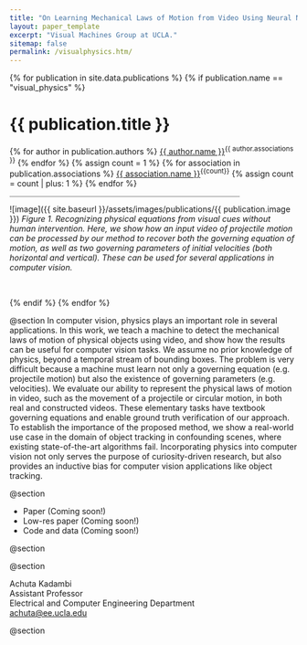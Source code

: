 ```yaml
---
title: "On Learning Mechanical Laws of Motion from Video Using Neural Networks"
layout: paper_template
excerpt: "Visual Machines Group at UCLA."
sitemap: false
permalink: /visualphysics.htm/
---
```


{% for publication in site.data.publications %}
{% if publication.name == "visual_physics" %}

# {{ publication.title }}
{% for author in publication.authors %} [{{ author.name }}]({{author.link}})<sup>{{ author.associations }}</sup>
{% endfor %}
{% assign count = 1 %}
{% for association in publication.associations %} [{{ association.name }}]({{association.link}})<sup>{{count}}</sup> {% assign count = count | plus: 1 %}
{% endfor %}

<hr class="center" style="width: 80%; color: grey; height: 0.2px; background-color:grey;"/>

![image]({{ site.baseurl }}/assets/images/publications/{{ publication.image }})
*Figure 1. Recognizing physical equations from visual cues without human intervention. Here, we show how an input video of projectile motion can be processed by our method to recover both the governing equation of motion, as well as two governing parameters of initial velocities (both horizontal and vertical). These can be used for several applications in computer vision.*
<!--
*Figure 1. An overview of the Visual Physics philosophy. Multiple videos describing a physics task are used as input to our proposed algorithm. The method is able to discover both governing parameters (such as initial velocities) and the governing equations (kinematic equations in the above case).*
-->
<br>

{% endif %}
{% endfor %}

<!--

  1 Abstract
  2 Files
  3 Citations
  4 Press
  5 Contact
  6 FAQ
  7 Media

-->

@section
In computer vision, physics plays an important role in several applications. In this work, we teach a machine to detect the mechanical laws of motion of physical objects using video, and show how the results can be useful for computer vision tasks. We assume no prior knowledge of physics, beyond a temporal stream of bounding boxes. The problem is very difficult because a machine must learn not only a governing equation (e.g. projectile motion) but also the existence of governing parameters (e.g. velocities). We evaluate our ability to represent the physical laws of motion in video, such as the movement of a projectile or circular motion, in both real and constructed videos. These elementary tasks have textbook governing equations and enable ground truth verification of our approach. To establish the importance of the proposed method, we show a real-world use case in the domain of object tracking in confounding scenes, where existing state-of-the-art algorithms fail. Incorporating physics into computer vision not only serves the purpose of curiosity-driven research, but also provides an inductive bias for computer vision applications like object tracking.

<!--
In this paper, we teach a machine to discover the laws of physics from video streams. We assume no prior knowledge of physics, beyond a temporal stream of bounding boxes. The problem is very difficult because a machine must learn not only a governing equation (e.g. projectile motion) but also the existence of governing parameters (e.g. velocities). We evaluate our ability to discover physical laws on videos of elementary physical phenomena, such as projectile motion or circular motion. These elementary tasks have textbook governing equations and enable ground truth verification of our approach.
-->

@section
- Paper (Coming soon!) <!-- ([PDF](https://arxiv.org/pdf/1911.11893.pdf)) -->
- Low-res paper (Coming soon!)
- Code and data (Coming soon!)

<!--@section
@article{chari2019visual, \
  &nbsp; title={Visual Physics: Discovering Physical Laws from Videos}, \
  &nbsp; author={Chari, Pradyumna and Talegaonkar, Chinmay and Ba, Yunhao and Kadambi, Achuta}, \
  &nbsp; journal={arXiv preprint arXiv:1911.11893}, \
  &nbsp; year={2019} \
}-->

@section

@section

Achuta Kadambi<br>
Assistant Professor<br>
Electrical and Computer Engineering Department<br>
achuta@ee.ucla.edu

@section

<!--@section
**What is the philosophy behind Visual Physics?**
Through history, major physical discoveries have followed a principled sequence: visual observations, inference and conclusions. The apocryphal story of Newton and the falling apple, in relation to the discovery of gravity, perfectly epitomizes this notion. Through our work on 'Visual Physics', we look to make a first attempt at bringing this framework and notion of discovery to the domain of machines.

**What are the technical contributions as part of Visual Physics?** \
We propose an AI-driven pipeline capable of identifying governing physical parameters and equations, from videos of motion-dependent physics phenomena. We show promising results for both synthetic and real videos, where human interpretable equations are obtained as the end output.

**What is the significance of this work as part of the larger domain of AI for discovery and physics?** \
We see this work as a precursor to sustained research towards discovery of increasingly complex, and eventually unknown, physical phenomena from videos. If successful, the use cases for such capabilities are wide ranging: from better understanding astronomical interactions to delving deeper into the behavior of cancers and physiological phenomena.

**How does Visual Physics compare with existing art?** \
Most existing works address one part of the visual physics pipeline: [Iten18] addresses the discovery of governing physical parameters from measured physical data, while a large amount of prior work on genetic programming and symbolic regression addresses the notion of discovering governing equations from appropriate data. On the other hand, [Huang18] addresses the visual physics pipeline; however, the physics phenomena that may be addressed by them is limited since their proposed method is unable to discover governing parameters. To the best of our knowledge, our proposed method is the first to address the entire discovery pipeline without any prior information about the physics phenomenon under consideration.-->
